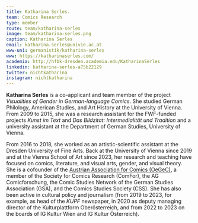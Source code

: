 ```yaml
---
title: Katharina Serles.
team: Comics Research
type: member
route: team/katharina-serles
image: team/katharina-serles.png
caption: Katharina Serles
email: katharina.serles@univie.ac.at
www-uni: germanistik/katharina-serles
www: https://katharinaserles.com/
academia: http://hfbk-dresden.academia.edu/KatharinaSerles
linkedin: katharina-serles-a75b22129
twitter: nichtkatharina
instagram: nichtkatharina
---
```


**Katharina Serles** is a co-applicant and team member of the project _Visualities of Gender in German-language Comics_. She studied German Philology, American Studies, and Art History at the University of Vienna. From 2009 to 2015, she was a research assistant for the FWF-funded projects _Kunst im Text_ and _Das Bildzitat: Intermedialität und Tradition_ and a university assistant at the Department of German Studies, University of Vienna.

<!-- more -->
From 2016 to 2018, she worked as an artistic-scientific assistant at the Dresden University of Fine Arts. Back at the University of Vienna since 2019 and at the Vienna School of Art since 2023, her research and teaching have focused on comics, literature, and visual arts, gender, and visual theory. She is a cofounder of the [Austrian Association for Comics (OeGeC)](https://oegec.com/), a member of the Society for Comics Research (ComFor), the AG Comicforschung, the Comic Studies Network of the German Studies Association (GSA), and the Comics Studies Society (CSS). She has also been active in cultural policy and journalism (from 2019 to 2023, for example, as head of the _KUPF_ newspaper, in 2020 as deputy managing director of the Kulturplattform Oberösterreich, and from 2022 to 2023 on the boards of IG Kultur Wien and IG Kultur Österreich).
